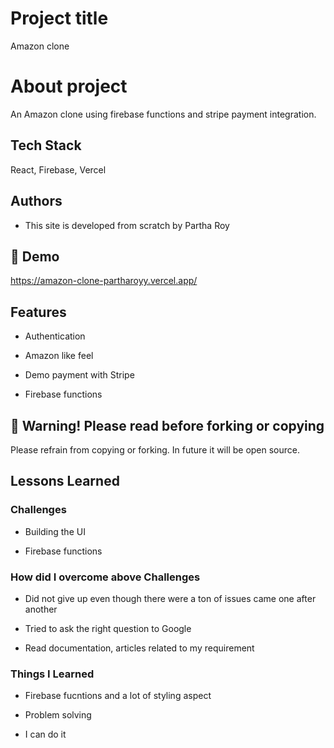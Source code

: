
# Project title

Amazon clone 

# About project 

An Amazon clone using firebase functions and stripe payment integration.
## Tech Stack

React, Firebase, Vercel



## Authors

- This site is developed from scratch by Partha Roy 


## 🔗 Demo

https://amazon-clone-partharoyy.vercel.app/


## Features

- Authentication

- Amazon like feel

- Demo payment with Stripe

- Firebase functions


## 🚨 Warning! Please read before forking or copying

Please refrain from copying or forking. In future it will be open source.
## Lessons Learned

### Challenges

- Building the UI

- Firebase functions

### How did I overcome above Challenges

- Did not give up even though there were a ton of issues came one after another

- Tried to ask the right question to Google

- Read documentation, articles related to my requirement

### Things I Learned

- Firebase fucntions and a lot of styling aspect

- Problem solving

- I can do it 
